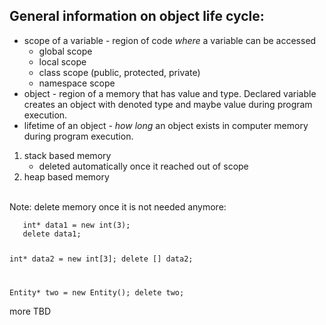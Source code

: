 ## General information on object life cycle:

* scope of a variable - region of code *where* a variable can be accessed
  * global scope
  * local scope
  * class scope (public, protected, private)
  * namespace scope
* object - region of a memory that has value and type.
Declared variable creates an object with denoted type and maybe value during program execution.
* lifetime of an object - *how long* an object exists in computer memory during program execution.

1) stack based memory
    - deleted automatically once it reached out of scope
2) heap based memory
<br />
Note: delete memory once it is not needed anymore:
<br />
<code>
   int* data1 = new int(3);
   delete data1;

   int* data2 = new int[3];
   delete [] data2;

   Entity* two = new Entity();
   delete two;
</code>
<br />

more TBD
